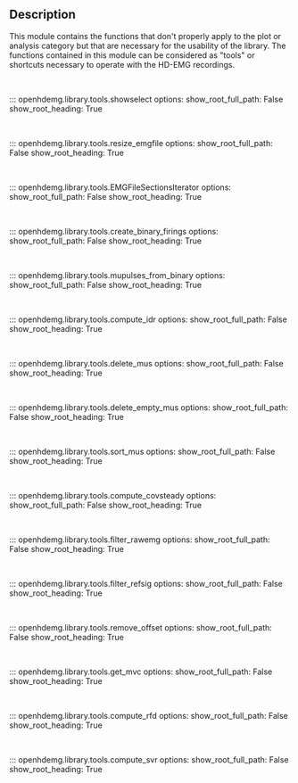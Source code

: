 Description
-----------
This module contains the functions that don't properly apply to the plot
or analysis category but that are necessary for the usability of the library.
The functions contained in this module can be considered as "tools" or
shortcuts necessary to operate with the HD-EMG recordings.

<br/>

::: openhdemg.library.tools.showselect
    options:
        show_root_full_path: False
        show_root_heading: True

<br/>

::: openhdemg.library.tools.resize_emgfile
    options:
        show_root_full_path: False
        show_root_heading: True

<br/>

::: openhdemg.library.tools.EMGFileSectionsIterator
    options:
        show_root_full_path: False
        show_root_heading: True

<br/>

::: openhdemg.library.tools.create_binary_firings
    options:
        show_root_full_path: False
        show_root_heading: True

<br/>

::: openhdemg.library.tools.mupulses_from_binary
    options:
        show_root_full_path: False
        show_root_heading: True

<br/>

::: openhdemg.library.tools.compute_idr
    options:
        show_root_full_path: False
        show_root_heading: True

<br/>

::: openhdemg.library.tools.delete_mus
    options:
        show_root_full_path: False
        show_root_heading: True

<br/>

::: openhdemg.library.tools.delete_empty_mus
    options:
        show_root_full_path: False
        show_root_heading: True

<br/>

::: openhdemg.library.tools.sort_mus
    options:
        show_root_full_path: False
        show_root_heading: True

<br/>

::: openhdemg.library.tools.compute_covsteady
    options:
        show_root_full_path: False
        show_root_heading: True

<br/>

::: openhdemg.library.tools.filter_rawemg
    options:
        show_root_full_path: False
        show_root_heading: True

<br/>

::: openhdemg.library.tools.filter_refsig
    options:
        show_root_full_path: False
        show_root_heading: True

<br/>

::: openhdemg.library.tools.remove_offset
    options:
        show_root_full_path: False
        show_root_heading: True

<br/>

::: openhdemg.library.tools.get_mvc
    options:
        show_root_full_path: False
        show_root_heading: True

<br/>

::: openhdemg.library.tools.compute_rfd
    options:
        show_root_full_path: False
        show_root_heading: True

<br/>

::: openhdemg.library.tools.compute_svr
    options:
        show_root_full_path: False
        show_root_heading: True

<br/>
